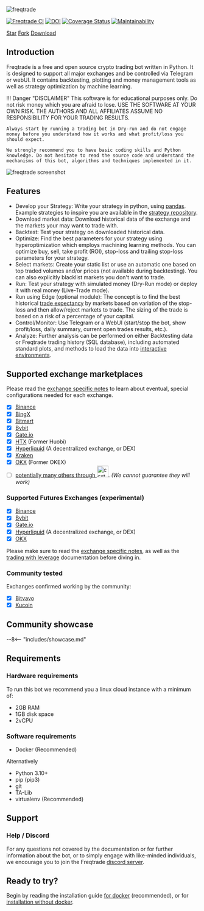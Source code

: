 ![freqtrade](assets/freqtrade_poweredby.svg)

[![Freqtrade CI](https://github.com/freqtrade/freqtrade/workflows/Freqtrade%20CI/badge.svg)](https://github.com/freqtrade/freqtrade/actions/)
[![DOI](https://joss.theoj.org/papers/10.21105/joss.04864/status.svg)](https://doi.org/10.21105/joss.04864)
[![Coverage Status](https://coveralls.io/repos/github/freqtrade/freqtrade/badge.svg?branch=develop&service=github)](https://coveralls.io/github/freqtrade/freqtrade?branch=develop)
[![Maintainability](https://api.codeclimate.com/v1/badges/5737e6d668200b7518ff/maintainability)](https://codeclimate.com/github/freqtrade/freqtrade/maintainability)

<!-- Place this tag where you want the button to render. -->
<a class="github-button" href="https://github.com/freqtrade/freqtrade" data-icon="octicon-star" data-size="large" aria-label="Star freqtrade/freqtrade on GitHub">Star</a>
<a class="github-button" href="https://github.com/freqtrade/freqtrade/fork" data-icon="octicon-repo-forked" data-size="large" aria-label="Fork freqtrade/freqtrade on GitHub">Fork</a>
<a class="github-button" href="https://github.com/freqtrade/freqtrade/archive/stable.zip" data-icon="octicon-cloud-download" data-size="large" aria-label="Download freqtrade/freqtrade on GitHub">Download</a>

## Introduction

Freqtrade is a free and open source crypto trading bot written in Python. It is designed to support all major exchanges and be controlled via Telegram or webUI. It contains backtesting, plotting and money management tools as well as strategy optimization by machine learning.

!!! Danger "DISCLAIMER"
    This software is for educational purposes only. Do not risk money which you are afraid to lose. USE THE SOFTWARE AT YOUR OWN RISK. THE AUTHORS AND ALL AFFILIATES ASSUME NO RESPONSIBILITY FOR YOUR TRADING RESULTS.

    Always start by running a trading bot in Dry-run and do not engage money before you understand how it works and what profit/loss you should expect.

    We strongly recommend you to have basic coding skills and Python knowledge. Do not hesitate to read the source code and understand the mechanisms of this bot, algorithms and techniques implemented in it.

![freqtrade screenshot](assets/freqtrade-screenshot.png)

## Features

- Develop your Strategy: Write your strategy in python, using [pandas](https://pandas.pydata.org/). Example strategies to inspire you are available in the [strategy repository](https://github.com/freqtrade/freqtrade-strategies).
- Download market data: Download historical data of the exchange and the markets your may want to trade with.
- Backtest: Test your strategy on downloaded historical data.
- Optimize: Find the best parameters for your strategy using hyperoptimization which employs machining learning methods. You can optimize buy, sell, take profit (ROI), stop-loss and trailing stop-loss parameters for your strategy.
- Select markets: Create your static list or use an automatic one based on top traded volumes and/or prices (not available during backtesting). You can also explicitly blacklist markets you don't want to trade.
- Run: Test your strategy with simulated money (Dry-Run mode) or deploy it with real money (Live-Trade mode).
- Run using Edge (optional module): The concept is to find the best historical [trade expectancy](edge.md#expectancy) by markets based on variation of the stop-loss and then allow/reject markets to trade. The sizing of the trade is based on a risk of a percentage of your capital.
- Control/Monitor: Use Telegram or a WebUI (start/stop the bot, show profit/loss, daily summary, current open trades results, etc.).
- Analyze: Further analysis can be performed on either Backtesting data or Freqtrade trading history (SQL database), including automated standard plots, and methods to load the data into [interactive environments](data-analysis.md).

## Supported exchange marketplaces

Please read the [exchange specific notes](exchanges.md) to learn about eventual, special configurations needed for each exchange.

- [X] [Binance](https://www.binance.com/)
- [X] [BingX](https://bingx.com/invite/0EM9RX)
- [X] [Bitmart](https://bitmart.com/)
- [X] [Bybit](https://bybit.com/)
- [X] [Gate.io](https://www.gate.io/ref/6266643)
- [X] [HTX](https://www.htx.com/) (Former Huobi)
- [X] [Hyperliquid](https://hyperliquid.xyz/) (A decentralized exchange, or DEX)
- [X] [Kraken](https://kraken.com/)
- [X] [OKX](https://okx.com/) (Former OKEX)
- [ ] [potentially many others through <img alt="ccxt" width="30px" src="assets/ccxt-logo.svg" />](https://github.com/ccxt/ccxt/). _(We cannot guarantee they will work)_

### Supported Futures Exchanges (experimental)

- [X] [Binance](https://www.binance.com/)
- [X] [Bybit](https://bybit.com/)
- [X] [Gate.io](https://www.gate.io/ref/6266643)
- [X] [Hyperliquid](https://hyperliquid.xyz/) (A decentralized exchange, or DEX)
- [X] [OKX](https://okx.com/)

Please make sure to read the [exchange specific notes](exchanges.md), as well as the [trading with leverage](leverage.md) documentation before diving in.

### Community tested

Exchanges confirmed working by the community:

- [X] [Bitvavo](https://bitvavo.com/)
- [X] [Kucoin](https://www.kucoin.com/)

## Community showcase

--8<-- "includes/showcase.md"

## Requirements

### Hardware requirements

To run this bot we recommend you a linux cloud instance with a minimum of:

- 2GB RAM
- 1GB disk space
- 2vCPU

### Software requirements

- Docker (Recommended)

Alternatively

- Python 3.10+
- pip (pip3)
- git
- TA-Lib
- virtualenv (Recommended)

## Support

### Help / Discord

For any questions not covered by the documentation or for further information about the bot, or to simply engage with like-minded individuals, we encourage you to join the Freqtrade [discord server](https://discord.gg/p7nuUNVfP7).

## Ready to try?

Begin by reading the installation guide [for docker](docker_quickstart.md) (recommended), or for [installation without docker](installation.md).
